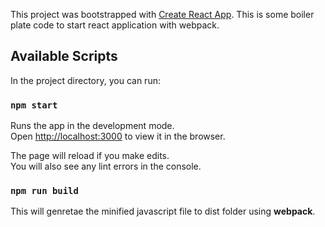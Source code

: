 This project was bootstrapped with [Create React App](https://github.com/facebook/create-react-app).
This is some boiler plate code to start react application with webpack.

## Available Scripts

In the project directory, you can run:

### `npm start`

Runs the app in the development mode.<br>
Open [http://localhost:3000](http://localhost:3000) to view it in the browser.

The page will reload if you make edits.<br>
You will also see any lint errors in the console.

### `npm run build`

This will genretae the minified javascript file to dist folder using <strong>webpack</strong>.
